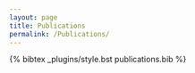 ```yaml
---
layout: page
title: Publications
permalink: /Publications/
---
```


{% bibtex _plugins/style.bst publications.bib %}
